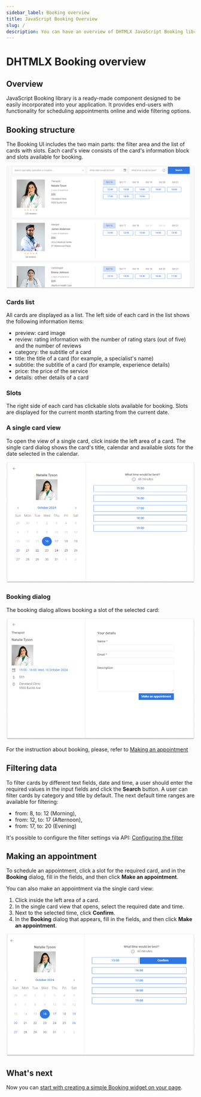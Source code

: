 ```yaml
---
sidebar_label: Booking overview
title: JavaScript Booking Overview
slug: /
description: You can have an overview of DHTMLX JavaScript Booking library in the documentation. Browse developer guides and API reference, try out code examples and live demos, and download a free 30-day evaluation version of DHTMLX Booking.
---
```


# DHTMLX Booking overview

## Overview

JavaScript Booking library is a ready-made component designed to be easily incorporated into your application. It provides end-users with functionality for scheduling appointments online and wide filtering options. 

## Booking structure

The Booking UI includes the two main parts: the filter area and the list of cards with slots. Each card's view consists of the card's information block and slots available for booking. 

![main](assets/main.png)

### Cards list

All cards are displayed as a list. The left side of each card in the list shows the following information items:

- preview: card image
- review: rating information with the number of rating stars (out of five) and the number of reviews
- category: the subtitle of a card
- title: the title of a card (for example, a specialist's name)
- subtitle: the subtitle of a card (for example, experience details)
- price: the price of the service
- details: other details of a card

### Slots

The right side of each card has clickable slots available for booking. Slots are displayed for the current month starting from the current date.


### A single card view

To open the view of a single card, click inside the left area of a card. The single card dialog shows the card's title, calendar and available slots for the date selected in the calendar. 

![single-card](assets/single-card.png)

### Booking dialog

The booking dialog allows booking a slot of the selected card:

![booking](assets/bookingd.png)

For the instruction about booking, please, refer to [Making an appointment](#making-an-appointment)

## Filtering data

To filter cards by different text fields, date and time, a user should enter the required values in the input fields and click the **Search** button. A user can filter  cards by category and title by default. The next default time ranges are available for filtering: 
- from: 8, to: 12 (Morning),
- from: 12, to: 17 (Afternoon),
- from: 17, to: 20 (Evening)

It's possible to configure the filter settings via API: [Configuring the filter](/guides/configuration#configuring-the-filter)

## Making an appointment

To schedule an appointment, click a slot for the required card, and in the **Booking** dialog, fill in the fields, and then click **Make an appointment**.

You can also make an appointment via the single card view:

1. Click inside the left area of a card.
2. In the single card view that opens, select the required date and time.
3. Next to the selected time, click **Confirm**.
4. In the **Booking** dialog that appears, fill in the fields, and then click **Make an appointment**.

![booking-2](assets/booking-2.png)

## What's next

Now you can [start with creating a simple Booking widget on your page](/how-to-start).

